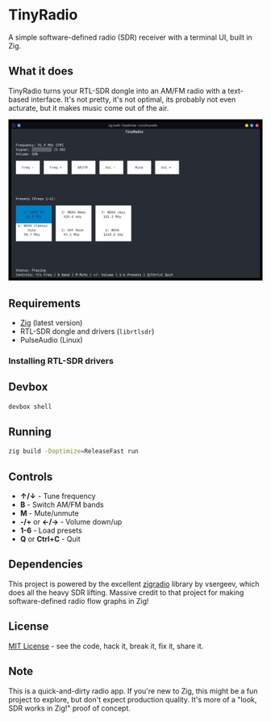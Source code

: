# TinyRadio

A simple software-defined radio (SDR) receiver with a terminal UI, built in Zig.

## What it does

TinyRadio turns your RTL-SDR dongle into an AM/FM radio with a text-based interface. It's not pretty, it's not optimal, its probably not even acturate, but it makes music come out of the air.

![TinyRadio TUI](image.png)

## Requirements

- [Zig](https://ziglang.org/download/) (latest version)
- RTL-SDR dongle and drivers (`librtlsdr`)
- PulseAudio (Linux)

### Installing RTL-SDR drivers

## Devbox

```bash
devbox shell
```

## Running

```bash
zig build -Doptimize=ReleaseFast run
```

## Controls

- **↑/↓** - Tune frequency
- **B** - Switch AM/FM bands  
- **M** - Mute/unmute
- **-/+** or **←/→** - Volume down/up
- **1-6** - Load presets
- **Q** or **Ctrl+C** - Quit

## Dependencies

This project is powered by the excellent [zigradio](https://github.com/vsergeev/zigradio) library by vsergeev, which does all the heavy SDR lifting. Massive credit to that project for making software-defined radio flow graphs in Zig!

## License

[MIT License](LICENSE) - see the code, hack it, break it, fix it, share it.

## Note

This is a quick-and-dirty radio app. If you're new to Zig, this might be a fun project to explore, but don't expect production quality. It's more of a "look, SDR works in Zig!" proof of concept.
